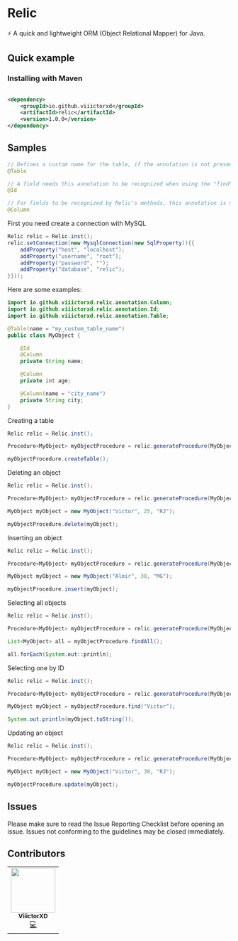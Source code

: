 
<p align="center">
<h1>Relic</h1>
⚡️ A quick and lightweight ORM (Object Relational Mapper) for Java.
</p>

<h2>Quick example</h2>
<h3>Installing with Maven</h3>

```xml

<dependency>
    <groupId>io.github.viiictorxd</groupId>
    <artifactId>relic</artifactId>
    <version>1.0.0</version>
</dependency>
```
<h2>Samples</h2>

```java
// Defines a custom name for the table, if the annotation is not present, the table name will be the same as the class name.
@Table
```

```java
// A field needs this annotation to be recognized when using the "find" method.
@Id
```

```java
// For fields to be recognized by Relic's methods, this annotation is necessary.
@Column
```

First you need create a connection with MySQL
```java
Relic relic = Relic.inst();
relic.setConnection(new MysqlConnection(new SqlProperty(){{
    addProperty("host", "localhost");
    addProperty("username", "root");
    addProperty("password", "");
    addProperty("database", "relic");
}}));
```

Here are some examples:
```java
import io.github.viiictorxd.relic.annotation.Column;
import io.github.viiictorxd.relic.annotation.Id;
import io.github.viiictorxd.relic.annotation.Table;

@Table(name = "my_custom_table_name")
public class MyObject {

    @Id
    @Column
    private String name;

    @Column
    private int age;

    @Column(name = "city_name")
    private String city;
}
```

Creating a table
```java
Relic relic = Relic.inst();

Procedure<MyObject> myObjectProcedure = relic.generateProcedure(MyObject.class);

myObjectProcedure.createTable();
```

Deleting an object
```java
Relic relic = Relic.inst();

Procedure<MyObject> myObjectProcedure = relic.generateProcedure(MyObject.class);

MyObject myObject = new MyObject("Victor", 25, "RJ");

myObjectProcedure.delete(myObject);
```

Inserting an object
```java
Relic relic = Relic.inst();

Procedure<MyObject> myObjectProcedure = relic.generateProcedure(MyObject.class);

MyObject myObject = new MyObject("Almir", 38, "MG");

myObjectProcedure.insert(myObject);
```

Selecting all objects
```java
Relic relic = Relic.inst();

Procedure<MyObject> myObjectProcedure = relic.generateProcedure(MyObject.class);

List<MyObject> all = myObjectProcedure.findAll();

all.forEach(System.out::println);
```

Selecting one by ID
```java
Relic relic = Relic.inst();

Procedure<MyObject> myObjectProcedure = relic.generateProcedure(MyObject.class);

MyObject myObject = myObjectProcedure.find("Victor");

System.out.println(myObject.toString());
```

Updating an object
```java
Relic relic = Relic.inst();

Procedure<MyObject> myObjectProcedure = relic.generateProcedure(MyObject.class);

MyObject myObject = new MyObject("Victor", 30, "RJ");

myObjectProcedure.update(myObject);
```

<h2>Issues</h2>
Please make sure to read the Issue Reporting Checklist before opening an issue. Issues not conforming to the guidelines may be closed immediately.

<h2>Contributors</h2>
<table>
  <tr>
    <td align="center"><a href="https://github.com/ViiictorXD">
<img src="https://avatars3.githubusercontent.com/u/38568440?v=4" width="100px;" alt=""/><br /><sub><b>ViiictorXD</b></sub></a><br /><a href="https://github.com/ViiictorXD/Relic/commits?author=ViiictorXD" title="Code">💻</a></td>
  </tr>
</table>
